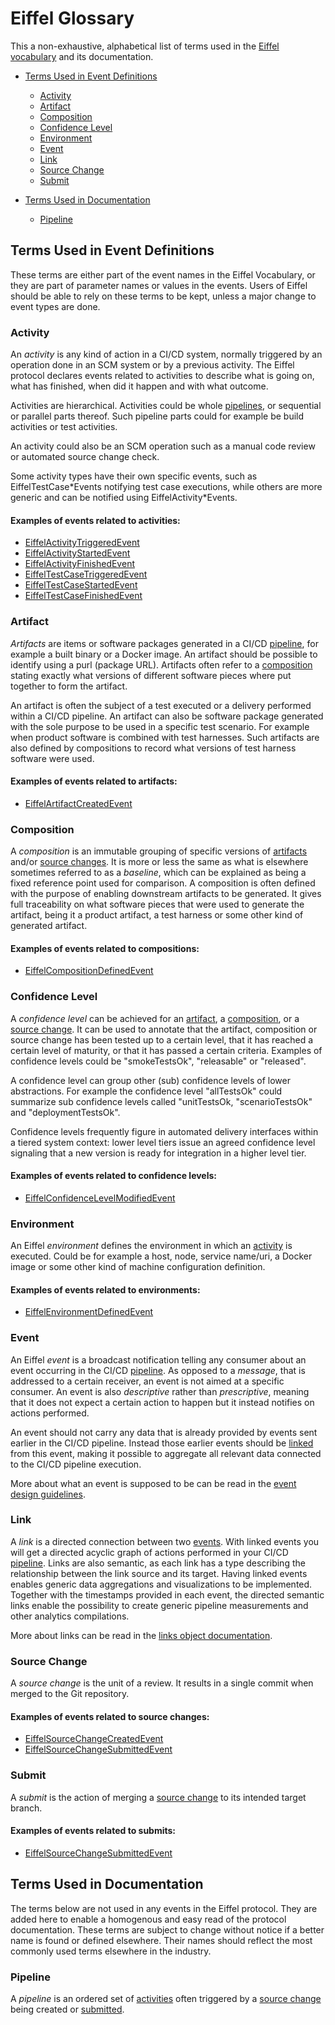 <!---
   Copyright 2020 Ericsson AB.
   For a full list of individual contributors, please see the commit history.

   Licensed under the Apache License, Version 2.0 (the "License");
   you may not use this file except in compliance with the License.
   You may obtain a copy of the License at

       http://www.apache.org/licenses/LICENSE-2.0

   Unless required by applicable law or agreed to in writing, software
   distributed under the License is distributed on an "AS IS" BASIS,
   WITHOUT WARRANTIES OR CONDITIONS OF ANY KIND, either express or implied.
   See the License for the specific language governing permissions and
   limitations under the License.
--->

# Eiffel Glossary
This a non-exhaustive, alphabetical list of terms used in the [Eiffel vocabulary](../eiffel-vocabulary/) and its documentation.

 - [Terms Used in Event Definitions](#terms-used-in-event-definitions)
   - [Activity](#activity)
   - [Artifact](#artifact)
   - [Composition](#composition)
   - [Confidence Level](#confidence-level)
   - [Environment](#environment)
   - [Event](#event)
   - [Link](#link)
   - [Source Change](#source-change)
   - [Submit](#submit)

 - [Terms Used in Documentation](#terms-used-in-documentation)
   - [Pipeline](#pipeline)

## Terms Used in Event Definitions
These terms are either part of the event names in the Eiffel Vocabulary, or they are part of parameter names or values in the events. Users of Eiffel should be able to rely on these terms to be kept, unless a major change to event types are done.

### Activity
An _activity_ is any kind of action in a CI/CD system, normally triggered by an operation done in an SCM system or by a previous activity. The Eiffel protocol declares events related to activities to describe what is going on, what has finished, when did it happen and with what outcome.

Activities are hierarchical. Activities could be whole [pipelines](#pipeline), or sequential or parallel parts thereof. Such pipeline parts could for example be build activities or test activities.

An activity could also be an SCM operation such as a manual code review or automated source change check.

Some activity types have their own specific events, such as EiffelTestCase\*Events notifying test case executions, while others are more generic and can be notified using EiffelActivity\*Events.

#### Examples of events related to activities:
- [EiffelActivityTriggeredEvent](../eiffel-vocabulary/EiffelActivityTriggeredEvent.md)
- [EiffelActivityStartedEvent](../eiffel-vocabulary/EiffelActivityStartedEvent.md)
- [EiffelActivityFinishedEvent](../eiffel-vocabulary/EiffelActivityFinishedEvent.md)
- [EiffelTestCaseTriggeredEvent](../eiffel-vocabulary/EiffelTestCaseTriggeredEvent.md)
- [EiffelTestCaseStartedEvent](../eiffel-vocabulary/EiffelTestCaseStartedEvent.md)
- [EiffelTestCaseFinishedEvent](../eiffel-vocabulary/EiffelTestCaseFinishedEvent.md)

### Artifact
_Artifacts_ are items or software packages generated in a CI/CD [pipeline](#pipeline), for example a built binary or a Docker image. An artifact should be possible to identify using a purl (package URL). Artifacts often refer to a [composition](#composition) stating exactly what versions of different software pieces where put together to form the artifact.

An artifact is often the subject of a test executed or a delivery performed within a CI/CD pipeline. An artifact can also be software package generated with the sole purpose to be used in a specific test scenario. For example when product software is combined with test harnesses. Such artifacts are also defined by compositions to record what versions of test harness software were used.

#### Examples of events related to artifacts:
- [EiffelArtifactCreatedEvent](../eiffel-vocabulary/EiffelArtifactCreatedEvent.md)

### Composition
A _composition_ is an immutable grouping of specific versions of [artifacts](#artifact) and/or [source changes](#source-change). It is more or less the same as what is elsewhere sometimes referred to as a _baseline_, which can be explained as being a fixed reference point used for comparison. A composition is often defined with the purpose of enabling downstream artifacts to be generated. It gives full traceability on what software pieces that were used to generate the artifact, being it a product artifact, a test harness or some other kind of generated artifact.

#### Examples of events related to compositions:
- [EiffelCompositionDefinedEvent](../eiffel-vocabulary/EiffelCompositionDefinedEvent.md)

### Confidence Level
A _confidence level_ can be achieved for an [artifact](#artifact), a [composition](#composition), or a [source change](#source-change). It can be used to annotate that the artifact, composition or source change has been tested up to a certain level, that it has reached a certain level of maturity, or that it has passed a certain criteria. Examples of confidence levels could be "smokeTestsOk", "releasable" or "released".

A confidence level can group other (sub) confidence levels of lower abstractions. For example the confidence level "allTestsOk" could summarize sub confidence levels called "unitTestsOk, "scenarioTestsOk" and "deploymentTestsOk".

Confidence levels frequently figure in automated delivery interfaces within a tiered system context: lower level tiers issue an agreed confidence level signaling that a new version is ready for integration in a higher level tier.

#### Examples of events related to confidence levels:
- [EiffelConfidenceLevelModifiedEvent](../eiffel-vocabulary/EiffelConfidenceLevelModifiedEvent.md)

### Environment
An Eiffel _environment_ defines the environment in which an [activity](#activity) is executed. Could be for example a host, node, service name/uri, a Docker image or some other kind of machine configuration definition.

#### Examples of events related to environments:
- [EiffelEnvironmentDefinedEvent](../eiffel-vocabulary/EiffelEnvironmentDefinedEvent.md)

### Event
An Eiffel _event_ is a broadcast notification telling any consumer about an event occurring in the CI/CD [pipeline](#pipeline). As opposed to a _message_, that is addressed to a certain receiver, an event is not aimed at a specific consumer. An event is also _descriptive_ rather than _prescriptive_, meaning that it does not expect a certain action to happen but it instead notifies on actions performed.

An event should not carry any data that is already provided by events sent earlier in the CI/CD pipeline. Instead those earlier events should be [linked](#link) from this event, making it possible to aggregate all relevant data connected to the CI/CD pipeline execution.

More about what an event is supposed to be can be read in the [event design guidelines](./event-design-guidelines.md).

### Link
A _link_ is a directed connection between two [events](#event). With linked events you will get a directed acyclic graph of actions performed in your CI/CD [pipeline](#pipeline). Links are also semantic, as each link has a type describing the relationship between the link source and its target. Having linked events enables generic data aggregations and visualizations to be implemented. Together with the timestamps provided in each event, the directed semantic links enable the possibility to create generic pipeline measurements and other analytics compilations.

More about links can be read in the [links object documentation](./the-links-object.md).

### Source Change
A _source change_ is the unit of a review. It results in a single commit when merged to the Git repository.

#### Examples of events related to source changes:
- [EiffelSourceChangeCreatedEvent](../eiffel-vocabulary/EiffelSourceChangeCreatedEvent.md)
- [EiffelSourceChangeSubmittedEvent](../eiffel-vocabulary/EiffelSourceChangeSubmittedEvent.md)

### Submit
A _submit_ is the action of merging a [source change](#source-change) to its intended target branch.

#### Examples of events related to submits:
- [EiffelSourceChangeSubmittedEvent](../eiffel-vocabulary/EiffelSourceChangeSubmittedEvent.md)

## Terms Used in Documentation
The terms below are not used in any events in the Eiffel protocol. They are added here to enable a homogenous and easy read of the protocol documentation. These terms are subject to change without notice if a better name is found or defined elsewhere. Their names should reflect the most commonly used terms elsewhere in the industry.

### Pipeline
A _pipeline_ is an ordered set of [activities](#activity) often triggered by a [source change](#source-change) being created or [submitted](#submit).
